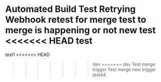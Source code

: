 Automated Build Test
Retrying Webhook
retest for merge 
test to merge is happening or not 
new test
<<<<<<< HEAD
test
=======
test1
<<<<<<< HEAD
>>>>>>> dev
=======
>>>>>>> dev
Test merge trigger
Test merge new trigger
test44
